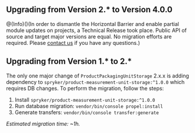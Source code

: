 ## Upgrading from Version 2.* to Version 4.0.0
@(Info)()(In order to dismantle the Horizontal Barrier and enable partial module updates on projects, a Technical Release took place. Public API of source and target major versions are equal. No migration efforts are required. Please [contact us](https://support.spryker.com/hc/en-us) if you have any questions.)

## Upgrading from Version 1.* to 2.*

The only one major change of `ProductPackagingUnitStorage` 2.x.x is adding dependency to `spryker/product-measurement-unit-storage:^1.0.0` which requires DB changes.
To perform the migration, follow the steps:
1. Install `spryker/product-measurement-unit-storage:^1.0.0`
2. Run database migration:
`vendor/bin/console propel:install`
3. Generate transfers:
`vendor/bin/console transfer:generate`

_Estimated migration time: ~1h._

<!-- Last review date: Mar 13, 2019 by Stanislav Matveyev, Oksana Karasyova -->